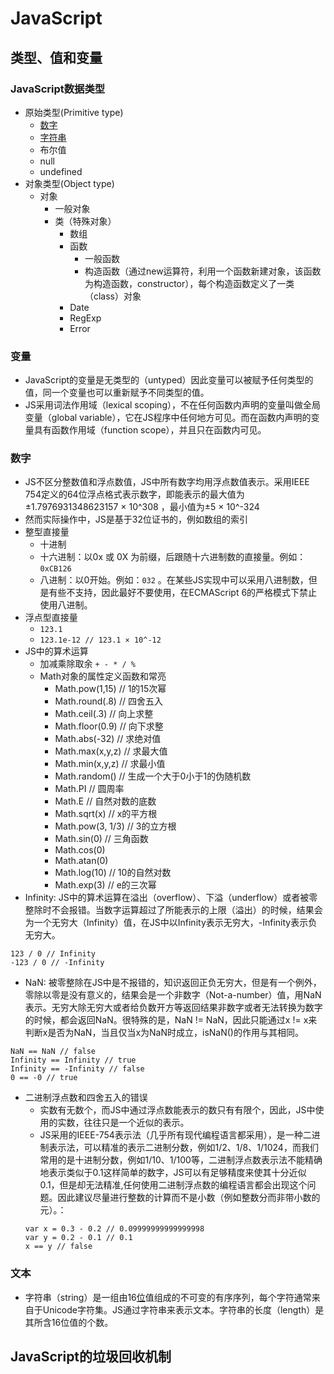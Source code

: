 # JavaScript

## 类型、值和变量
### JavaScript数据类型
- 原始类型(Primitive type)
    - [数字](#number)
    - [字符串](#string)
    - 布尔值
    - null
    - undefined
- 对象类型(Object type)
    - 对象
        - 一般对象
        - 类（特殊对象）
            - 数组
            - 函数
                - 一般函数
                - 构造函数（通过new运算符，利用一个函数新建对象，该函数为构造函数，constructor），每个构造函数定义了一类（class）对象
            - Date
            - RegExp
            - Error

### 变量
- JavaScript的变量是无类型的（untyped）因此变量可以被赋予任何类型的值，同一个变量也可以重新赋予不同类型的值。
- JS采用词法作用域（lexical scoping），不在任何函数内声明的变量叫做全局变量（global variable），它在JS程序中任何地方可见。而在函数内声明的变量具有函数作用域（function scope），并且只在函数内可见。

### <a id="number">数字</a>
- JS不区分整数值和浮点数值，JS中所有数字均用浮点数值表示。采用IEEE 754定义的64位浮点格式表示数字，即能表示的最大值为±1.7976931348623157 × 10^308 ，最小值为±5 × 10^-324
- 然而实际操作中，JS是基于32位证书的，例如数组的索引
- 整型直接量
    - 十进制
    - 十六进制：以0x 或 0X 为前缀，后跟随十六进制数的直接量。例如：`0xCB126`
    - 八进制：以0开始。例如：`032` 。在某些JS实现中可以采用八进制数，但是有些不支持，因此最好不要使用，在ECMAScript 6的严格模式下禁止使用八进制。
- 浮点型直接量
    - `123.1`
    - `123.1e-12 // 123.1 × 10^-12`
- JS中的算术运算
    - 加减乘除取余 `+ - * / %`
    - Math对象的属性定义函数和常亮
        - Math.pow(1,15) // 1的15次幂
        - Math.round(.8) // 四舍五入
        - Math.ceil(.3) // 向上求整
        - Math.floor(0.9) // 向下求整
        - Math.abs(-32) // 求绝对值
        - Math.max(x,y,z) // 求最大值
        - Math.min(x,y,z) // 求最小值
        - Math.random() // 生成一个大于0小于1的伪随机数
        - Math.PI // 圆周率
        - Math.E // 自然对数的底数
        - Math.sqrt(x) // x的平方根
        - Math.pow(3, 1/3) // 3的立方根
        - Math.sin(0) // 三角函数
        - Math.cos(0)
        - Math.atan(0)
        - Math.log(10) // 10的自然对数
        - Math.exp(3) // e的三次幂
- Infinity: JS中的算术运算在溢出（overflow）、下溢（underflow）或者被零整除时不会报错。当数字运算超过了所能表示的上限（溢出）的时候，结果会为一个无穷大（Infinity）值，在JS中以Infinity表示无穷大，-Infinity表示负无穷大。
```
123 / 0 // Infinity
-123 / 0 // -Infinity
```
- NaN: 被零整除在JS中是不报错的，知识返回正负无穷大，但是有一个例外，零除以零是没有意义的，结果会是一个非数字（Not-a-number）值，用NaN表示。无穷大除无穷大或者给负数开方等返回结果非数字或者无法转换为数字的时候，都会返回NaN。很特殊的是，NaN != NaN，因此只能通过x != x来判断x是否为NaN，当且仅当x为NaN时成立，isNaN()的作用与其相同。
```
NaN == NaN // false
Infinity == Infinity // true
Infinity == -Infinity // false
0 == -0 // true
```
- 二进制浮点数和四舍五入的错误
    - 实数有无数个，而JS中通过浮点数能表示的数只有有限个，因此，JS中使用的实数，往往只是一个近似的表示。
    - JS采用的IEEE-754表示法（几乎所有现代编程语言都采用），是一种二进制表示法，可以精准的表示二进制分数，例如1/2、1/8、1/1024，而我们常用的是十进制分数，例如1/10、1/100等，二进制浮点数表示法不能精确地表示类似于0.1这样简单的数字，JS可以有足够精度来使其十分近似0.1，但是却无法精准,任何使用二进制浮点数的编程语言都会出现这个问题。因此建议尽量进行整数的计算而不是小数（例如整数分而非带小数的元）。：
    ```
    var x = 0.3 - 0.2 // 0.09999999999999998
    var y = 0.2 - 0.1 // 0.1
    x == y // false
    ```

### <a id="string">文本</a>
- 字符串（string）是一组由16[位](https://github.com/DamonAmber/README/tree/master/ComputerNote#bit)值组成的不可变的有序序列，每个字符通常来自于Unicode字符集。JS通过字符串来表示文本。字符串的长度（length）是其所含16位值的个数。
## JavaScript的垃圾回收机制